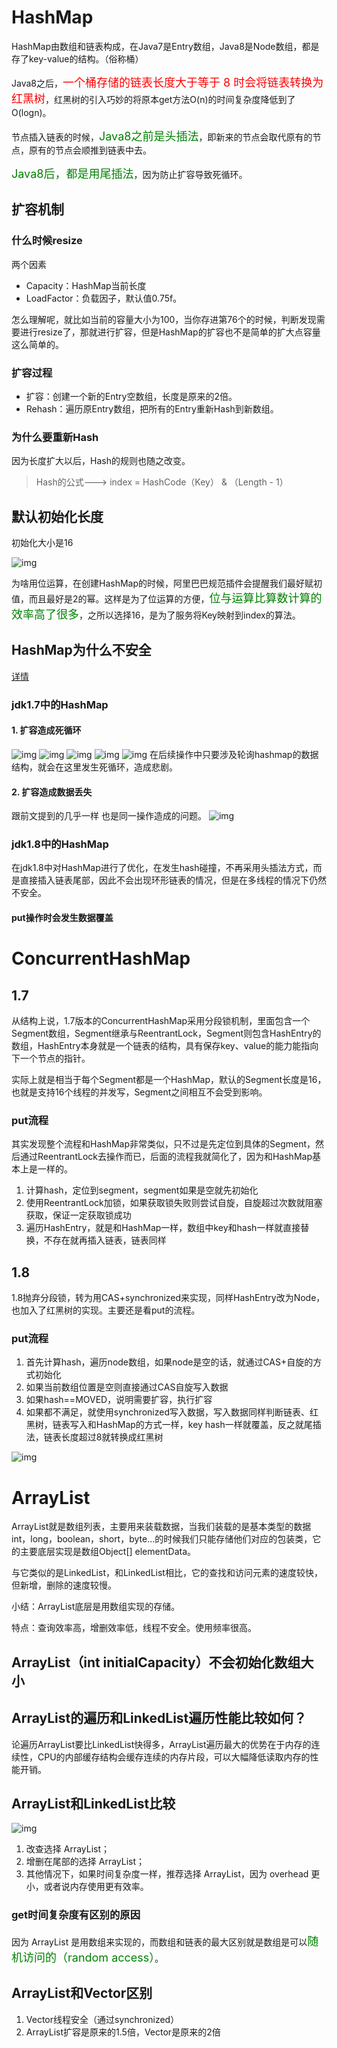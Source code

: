 # HashMap

HashMap由数组和链表构成，在Java7是Entry数组，Java8是Node数组，都是存了key-value的结构。（俗称桶）

Java8之后，<font size=4 color="red">一个桶存储的链表长度大于等于 8 时会将链表转换为红黑树</font>，红黑树的引入巧妙的将原本get方法O(n)的时间复杂度降低到了O(logn)。

节点插入链表的时候，<font size=4 color="green">Java8之前是头插法</font>，即新来的节点会取代原有的节点，原有的节点会顺推到链表中去。

<font size=4 color="green">Java8后，都是用尾插法</font>，因为防止扩容导致死循环。



## 扩容机制
### 什么时候resize

两个因素
- Capacity：HashMap当前长度
- LoadFactor：负载因子，默认值0.75f。

怎么理解呢，就比如当前的容量大小为100，当你存进第76个的时候，判断发现需要进行resize了，那就进行扩容，但是HashMap的扩容也不是简单的扩大点容量这么简单的。

### 扩容过程
- 扩容：创建一个新的Entry空数组，长度是原来的2倍。
- Rehash：遍历原Entry数组，把所有的Entry重新Hash到新数组。

### 为什么要重新Hash

因为长度扩大以后，Hash的规则也随之改变。

> Hash的公式---> index = HashCode（Key） & （Length - 1）

## 默认初始化长度

初始化大小是16

![img](../img/hashmapsize.png)


为啥用位运算，在创建HashMap的时候，阿里巴巴规范插件会提醒我们最好赋初值，而且最好是2的幂。这样是为了位运算的方便，<font size=4 color="green">位与运算比算数计算的效率高了很多</font>，之所以选择16，是为了服务将Key映射到index的算法。




## HashMap为什么不安全
[详情](https://mp.weixin.qq.com/s/VtIpj-uuxFj5Bf6TmTJMTw)
### jdk1.7中的HashMap
#### 1. 扩容造成死循环
![img](../img/hashmapresize.png)
![img](../img/resize1.png)
![img](../img/resize2.png)
![img](../img/resize3.png)
![img](../img/resize4.png)
在后续操作中只要涉及轮询hashmap的数据结构，就会在这里发生死循环，造成悲剧。

#### 2. 扩容造成数据丢失
跟前文提到的几乎一样
也是同一操作造成的问题。 
![img](../img/resize5.png)

### jdk1.8中的HashMap
在jdk1.8中对HashMap进行了优化，在发生hash碰撞，不再采用头插法方式，而是直接插入链表尾部，因此不会出现环形链表的情况，但是在多线程的情况下仍然不安全。
#### put操作时会发生数据覆盖


# ConcurrentHashMap
## 1.7
从结构上说，1.7版本的ConcurrentHashMap采用分段锁机制，里面包含一个Segment数组，Segment继承与ReentrantLock，Segment则包含HashEntry的数组，HashEntry本身就是一个链表的结构，具有保存key、value的能力能指向下一个节点的指针。

实际上就是相当于每个Segment都是一个HashMap，默认的Segment长度是16，也就是支持16个线程的并发写，Segment之间相互不会受到影响。

### put流程
其实发现整个流程和HashMap非常类似，只不过是先定位到具体的Segment，然后通过ReentrantLock去操作而已，后面的流程我就简化了，因为和HashMap基本上是一样的。

1. 计算hash，定位到segment，segment如果是空就先初始化
2. 使用ReentrantLock加锁，如果获取锁失败则尝试自旋，自旋超过次数就阻塞获取，保证一定获取锁成功
3. 遍历HashEntry，就是和HashMap一样，数组中key和hash一样就直接替换，不存在就再插入链表，链表同样

## 1.8
1.8抛弃分段锁，转为用CAS+synchronized来实现，同样HashEntry改为Node，也加入了红黑树的实现。主要还是看put的流程。
### put流程
1. 首先计算hash，遍历node数组，如果node是空的话，就通过CAS+自旋的方式初始化
2. 如果当前数组位置是空则直接通过CAS自旋写入数据
3. 如果hash==MOVED，说明需要扩容，执行扩容
4. 如果都不满足，就使用synchronized写入数据，写入数据同样判断链表、红黑树，链表写入和HashMap的方式一样，key hash一样就覆盖，反之就尾插法，链表长度超过8就转换成红黑树
   
![img](../img/chm.png)


# ArrayList
ArrayList就是数组列表，主要用来装载数据，当我们装载的是基本类型的数据int，long，boolean，short，byte…的时候我们只能存储他们对应的包装类，它的主要底层实现是数组Object[] elementData。

与它类似的是LinkedList，和LinkedList相比，它的查找和访问元素的速度较快，但新增，删除的速度较慢。

小结：ArrayList底层是用数组实现的存储。

特点：查询效率高，增删效率低，线程不安全。使用频率很高。

## ArrayList（int initialCapacity）不会初始化数组大小

## ArrayList的遍历和LinkedList遍历性能比较如何？
论遍历ArrayList要比LinkedList快得多，ArrayList遍历最大的优势在于内存的连续性，CPU的内部缓存结构会缓存连续的内存片段，可以大幅降低读取内存的性能开销。

## ArrayList和LinkedList比较
![img](../img/list.png)

1. 改查选择 ArrayList；
2. 增删在尾部的选择 ArrayList；
3. 其他情况下，如果时间复杂度一样，推荐选择 ArrayList，因为 overhead 更小，或者说内存使用更有效率。

### get时间复杂度有区别的原因
因为 ArrayList 是用数组来实现的，而数组和链表的最大区别就是数组是可以<font size=4 color="green">随机访问的（random access）</font>。

## ArrayList和Vector区别
1. Vector线程安全（通过synchronized）
2. ArrayList扩容是原来的1.5倍，Vector是原来的2倍